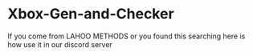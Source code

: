 # Xbox-Gen-and-Checker
If you come from LAHOO METHODS or you found this searching here is how use it in our discord server
